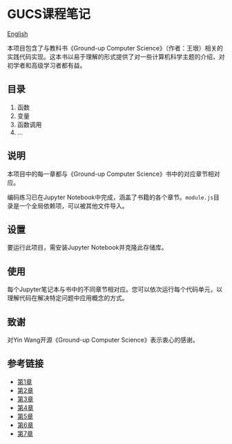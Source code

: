 # GUCS课程笔记

[English](README.md)

本项目包含了与教科书《Ground-up Computer Science》（作者：王垠）相关的实践代码实现。这本书以易于理解的形式提供了对一些计算机科学主题的介绍，对初学者和高级学习者都有益。

## 目录
 1. 函数
 2. 变量
 3. 函数调用
 4. ...

## 说明
本项目中的每一章都与《Ground-up Computer Science》书中的对应章节相对应。

编码练习已在Jupyter Notebook中完成，涵盖了书籍的各个章节。`module.js`目录是一个全局依赖项，可以被其他文件导入。

## 设置
要运行此项目，需安装Jupyter Notebook并克隆此存储库。

## 使用
每个Jupyter笔记本与书中的不同章节相对应。您可以依次运行每个代码单元，以理解代码在解决特定问题中应用概念的方式。

## 致谢
对Yin Wang开源《Ground-up Computer Science》表示衷心的感谢。

## 参考链接
- [第1章](https://www.yinwang.org/resources/gucs-sample-chapter1.pdf)
- [第2章](https://www.yinwang.org/resources/gucs-sample-chapter2.pdf)
- [第3章](https://www.yinwang.org/resources/gucs-sample-chapter3.pdf)
- [第4章](https://www.yinwang.org/resources/gucs-sample-chapter4.pdf)
- [第5章](https://www.yinwang.org/resources/gucs-sample-chapter5.pdf)
- [第6章](https://www.yinwang.org/resources/gucs-sample-chapter6.pdf)
- [第7章](https://www.yinwang.org/resources/gucs-sample-chapter7.pdf)
